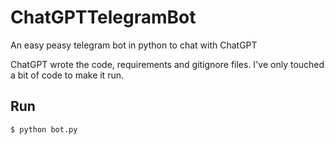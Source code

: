 # ChatGPTTelegramBot
An easy peasy telegram bot in python to chat with ChatGPT

ChatGPT wrote the code, requirements and gitignore files.
I've only touched a bit of code to make it run. 

## Run

    $ python bot.py
